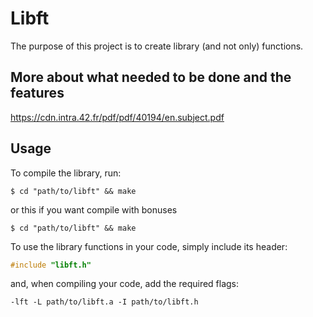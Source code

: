 # Libft


The purpose of this project is to create library (and not only) functions.

## More about what needed to be done and the features

https://cdn.intra.42.fr/pdf/pdf/40194/en.subject.pdf

## Usage

To compile the library, run:

```shell
$ cd "path/to/libft" && make
```

or this if you want compile with bonuses

```shell
$ cd "path/to/libft" && make
```

To use the library functions in your code, simply include its header:

```C
#include "libft.h"
```

and, when compiling your code, add the required flags:

```shell
-lft -L path/to/libft.a -I path/to/libft.h
```
